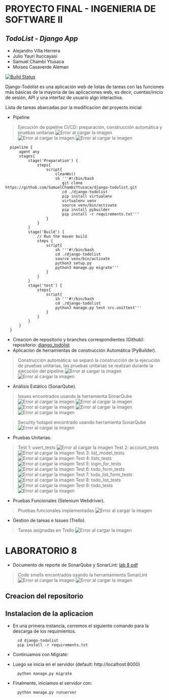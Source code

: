 # PROYECTO FINAL - INGENIERIA DE SOFTWARE II
## _TodoList - Django App_

- Alejandro Villa Herrera
- Julio Yauri Ituccayasi
- Samuel Chambi Ytusaca
- Moises Casaverde Aleman

[![Build Status](https://travis-ci.org/joemccann/dillinger.svg?branch=master)](https://travis-ci.org/joemccann/dillinger)

Django-Todolist es una aplicación web de listas de tareas con las funciones más básicas de la mayoría de las aplicaciones web, es decir, cuentas/inicio de sesión, API y una interfaz de usuario algo interactiva.

Lista de tareas abarcadas por la modificacion del proyecto inicial:
- Pipeline
> Ejecución de pipeline CI/CD: preparación, construcción automática y pruebas unitarias
![Error al cargar la imagen](https://github.com/SamuelChambiYtusaca/django-todolist/blob/willa/imagenes/pipeline.png)
![Error al cargar la imagen](https://github.com/SamuelChambiYtusaca/django-todolist/blob/willa/imagenes/eje_pipeline.png)
![Error al cargar la imagen](https://github.com/SamuelChambiYtusaca/django-todolist/blob/willa/imagenes/_aux.png)
      
      pipeline {
          agent any
          stages{
              stage('Preparation') { 
                  steps{
                      script{
                          cleanWs()
                          sh '''#!/bin/bash
                             git clone https://github.com/SamuelChambiYtusaca/django-todolist.git
                             cd ./django-todolist 
                             pip install virtualenv
                             virtualenv venv
                             source venv/bin/activate
                             pip install pybuilder
                             pip install -r requirements.txt'''
                      }   
                  }
              }
              stage('Build') {
                  // Run the maven build
                  steps {
                      script{
                          sh '''#!/bin/bash
                          cd ./django-todolist
                          source venv/bin/activate
                          python3 setup.py
                          python3 manage.py migrate'''
                      }
                  }
              }
              stage('test') {
                  steps{
                      script{
                          sh '''#!/bin/bash
                          cd ./django-todolist
                          python3 manage.py test src.unittest'''        
                      }
                  }
              }
          }
      }
- Creacion de repositorio y branches correspondientes (Github): repositorio: [django_todolist](https://github.com/SamuelChambiYtusaca/django-todolist)
- Aplicacion de herramientas de construcción Automática (PyBuilder).
> Construcción automática: se separó la construcción de la ejecución de pruebas unitarias, las pruebas unitarias se realizan durante la ejecución del pipeline
![Error al cargar la imagen](https://github.com/SamuelChambiYtusaca/django-todolist/blob/willa/imagenes/build0.png)
![Error al cargar la imagen](https://github.com/SamuelChambiYtusaca/django-todolist/blob/willa/imagenes/build1.png)
- Análisis Estático (SonarQube).
> Issues encontrados usando la herramienta SonarQube
![Error al cargar la imagen](https://github.com/SamuelChambiYtusaca/django-todolist/blob/willa/imagenes/issue1.png)
![Error al cargar la imagen](https://github.com/SamuelChambiYtusaca/django-todolist/blob/willa/imagenes/issue2.png)
![Error al cargar la imagen](https://github.com/SamuelChambiYtusaca/django-todolist/blob/willa/imagenes/issue3.png)
![Error al cargar la imagen](https://github.com/SamuelChambiYtusaca/django-todolist/blob/willa/imagenes/issue4.png)
![Error al cargar la imagen](https://github.com/SamuelChambiYtusaca/django-todolist/blob/willa/imagenes/issue5.png)

> Security hotspot encontrado usando herramienta SonarQube
![Error al cargar la imagen](https://github.com/SamuelChambiYtusaca/django-todolist/blob/willa/imagenes/security_hotspot1.png)
- Pruebas Unitarias.
> Test 1: usert_tests
![Error al cargar la imagen](https://github.com/SamuelChambiYtusaca/django-todolist/blob/willa/imagenes/test1.png)
> Test 2: account_tests
![Error al cargar la imagen](https://github.com/SamuelChambiYtusaca/django-todolist/blob/willa/imagenes/test2.png)
> Test 3: list_model_tests
![Error al cargar la imagen](https://github.com/SamuelChambiYtusaca/django-todolist/blob/willa/imagenes/test3.png)
> Test 4: lists_tests
![Error al cargar la imagen](https://github.com/SamuelChambiYtusaca/django-todolist/blob/willa/imagenes/test4.png)
> Test 5: login_for_tests
![Error al cargar la imagen](https://github.com/SamuelChambiYtusaca/django-todolist/blob/willa/imagenes/test5.png)
> Test 6: todo_form_tests
![Error al cargar la imagen](https://github.com/SamuelChambiYtusaca/django-todolist/blob/willa/imagenes/test6.png)
> Test 7: todo_list_form_tests
![Error al cargar la imagen](https://github.com/SamuelChambiYtusaca/django-todolist/blob/willa/imagenes/test7.png)
> Test 8: todo_list_tests
![Error al cargar la imagen](https://github.com/SamuelChambiYtusaca/django-todolist/blob/willa/imagenes/test8.png)
> Test 9: todo_tests
![Error al cargar la imagen](https://github.com/SamuelChambiYtusaca/django-todolist/blob/willa/imagenes/test9.png)
- Pruebas Funcionales (Selenium Webdriver).
> Pruebas funcionales implementadas
![Error al cargar la imagen](https://github.com/SamuelChambiYtusaca/django-todolist/blob/willa/imagenes/pruebas_funcionales.png)
- Gestion de tareas e Issues (Trello).
> Tareas asignadas en Trello
![Error al cargar la imagen](https://github.com/SamuelChambiYtusaca/django-todolist/blob/willa/imagenes/trello.png)
# LABORATORIO 8
 - Documento de reporte de SonarQube y SonarLint: [lab 8 pdf](https://github.com/SamuelChambiYtusaca/django-todolist/blob/master/Lab8_Reporte_SonarQube_Sonarlint.pdf)
 > Code smells encontrados usando la herramamienta SonarLint
![Error al cargar la imagen](https://github.com/SamuelChambiYtusaca/django-todolist/blob/willa/imagenes/code_smell1.png)
![Error al cargar la imagen](https://github.com/SamuelChambiYtusaca/django-todolist/blob/willa/imagenes/code_smell2.png)
## Creacion del repositorio

## Instalacion de la aplicacion
- En una primera instancia, corremos el siguiente comando para la descarga de los requimientos.

        cd django-todolist
        pip install -r requirements.txt

- Continuamos con Migrate:
- Luego se inicia en el servidor (default: http://localhost:8000)

        python manage.py migrate
        
- Finalmente, iniciamos el servidor con:
        
        python manage.py runserver
